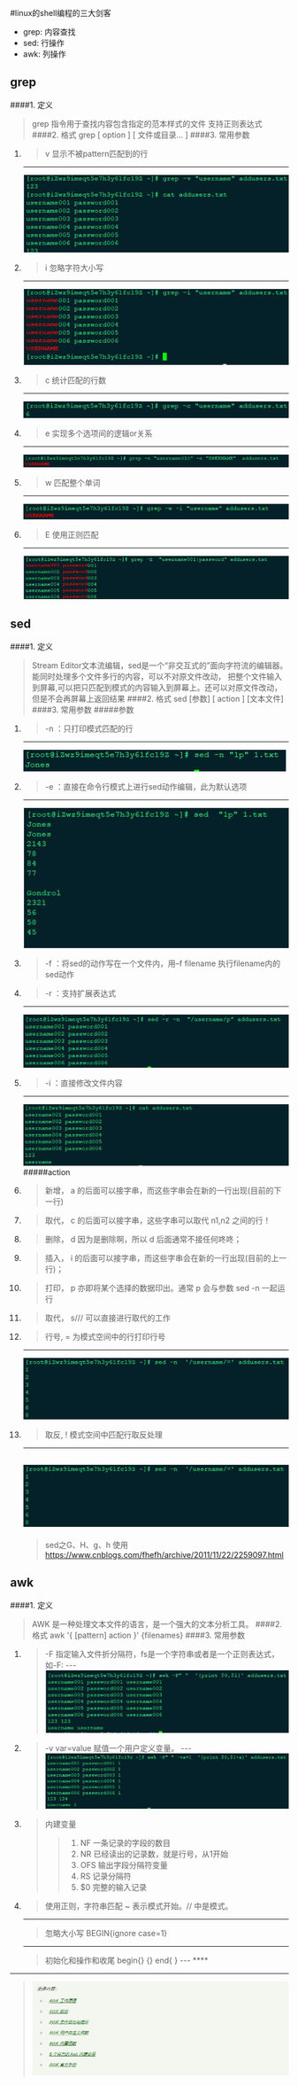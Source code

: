 #linux的shell编程的三大剑客
- grep: 内容查找
- sed: 行操作
- awk: 列操作
## grep 
####1. 定义 
> grep 指令用于查找内容包含指定的范本样式的文件 支持正则表达式
####2. 格式 
> grep [ option ] [ 文件或目录... ]
####3. 常用参数
1. > v 显示不被pattern匹配到的行
    ----
    ![grep](image/linux/linux_shell_grep_1.jpg)
2. > i 忽略字符大小写
    ----
    ![grep](image/linux/linux_shell_grep_2.jpg)
3. > c 统计匹配的行数
    ----
    ![grep](image/linux/linux_shell_grep_3.jpg)
4. > e 实现多个选项间的逻辑or关系
    ----
    ![grep](image/linux/linux_shell_grep_4.jpg)
5. > w 匹配整个单词
    ----
    ![grep](image/linux/linux_shell_grep_5.jpg)
6. > E 使用正则匹配
    ----
    ![grep](image/linux/linux_shell_grep_6.jpg)
## sed

####1. 定义 
> Stream Editor文本流编辑，sed是一个“非交互式的”面向字符流的编辑器。能同时处理多个文件多行的内容，可以不对原文件改动，
>把整个文件输入到屏幕,可以把只匹配到模式的内容输入到屏幕上。还可以对原文件改动，但是不会再屏幕上返回结果
####2. 格式
> sed [参数] [ action ] [文本文件]
####3. 常用参数
#####参数
1. > -n ：只打印模式匹配的行
    ----
    ![sed](image/linux/linux_shell_sed_1.jpg)    
2. > -e ：直接在命令行模式上进行sed动作编辑，此为默认选项
    ----
    ![sed](image/linux/linux_shell_sed_2.jpg)
3. > -f ：将sed的动作写在一个文件内，用–f filename 执行filename内的sed动作
    
4. > -r ：支持扩展表达式
    ----
    ![sed](image/linux/linux_shell_sed_3.jpg)
5. > -i ：直接修改文件内容
    ----
    ![sed](image/linux/linux_shell_sed_4.jpg)
#####action
1. > 新增， a 的后面可以接字串，而这些字串会在新的一行出现(目前的下一行)
2. > 取代， c 的后面可以接字串，这些字串可以取代 n1,n2 之间的行！
3. > 删除， d 因为是删除啊，所以 d 后面通常不接任何咚咚；
4. > 插入， i 的后面可以接字串，而这些字串会在新的一行出现(目前的上一行)；
5. > 打印， p 亦即将某个选择的数据印出。通常 p 会与参数 sed -n 一起运行
6. > 取代， s/// 可以直接进行取代的工作
7. > 行号,  = 为模式空间中的行打印行号
    ---
    ![sed](image/linux/linux_shell_sed_5.jpg)
8. > 取反,  ! 模式空间中匹配行取反处理
    ---
    ![sed](image/linux/linux_shell_sed_5.jpg)
    ---
    > sed之G、H、g、h 使用
     <https://www.cnblogs.com/fhefh/archive/2011/11/22/2259097.html>
## awk
####1. 定义 
> AWK 是一种处理文本文件的语言，是一个强大的文本分析工具。 
####2. 格式
> awk '{ [pattern]  action }' {filenames} 
####3. 常用参数
1. > -F 指定输入文件折分隔符，fs是一个字符串或者是一个正则表达式，如-F:
        ---
        ![awk](image/linux/linux_shell_awk_1.jpg)
2. > -v var=value 赋值一个用户定义变量。
        ---
        ![awk](image/linux/linux_shell_awk_2.jpg)
3. >  内建变量
    >> 1. NF 一条记录的字段的数目
    >> 2. NR 已经读出的记录数，就是行号，从1开始
    >> 3. OFS 输出字段分隔符变量
    >> 4. RS 记录分隔符
    >> 5. $0 完整的输入记录

4. > 使用正则，字符串匹配 ~ 表示模式开始。// 中是模式。
   ---
   > 忽略大小写 BEGIN{ignore case=1}
   ---
   > 初始化和操作和收尾 begin{} {} end{ }
   --- ****
---
   > ![awk](image/linux/linux_shell_awk_3.jpg)